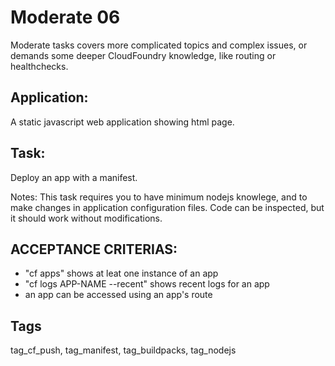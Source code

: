 # Moderate 06
Moderate tasks covers more complicated topics and complex issues,
or demands some deeper  CloudFoundry  knowledge, like routing or
healthchecks.

## Application:
A static javascript web application showing html page.

## Task:
Deploy an app with a manifest.

Notes: This task requires you to have minimum  nodejs  knowlege, 
and to make changes in  application configuration files. Code can be inspected,
but it should work without modifications.  

## ACCEPTANCE CRITERIAS:
- "cf apps" shows at leat one instance of an app
- "cf logs APP-NAME --recent" shows recent logs for an app
- an app can be accessed using an app's route

## Tags
tag_cf_push, tag_manifest, tag_buildpacks, tag_nodejs
